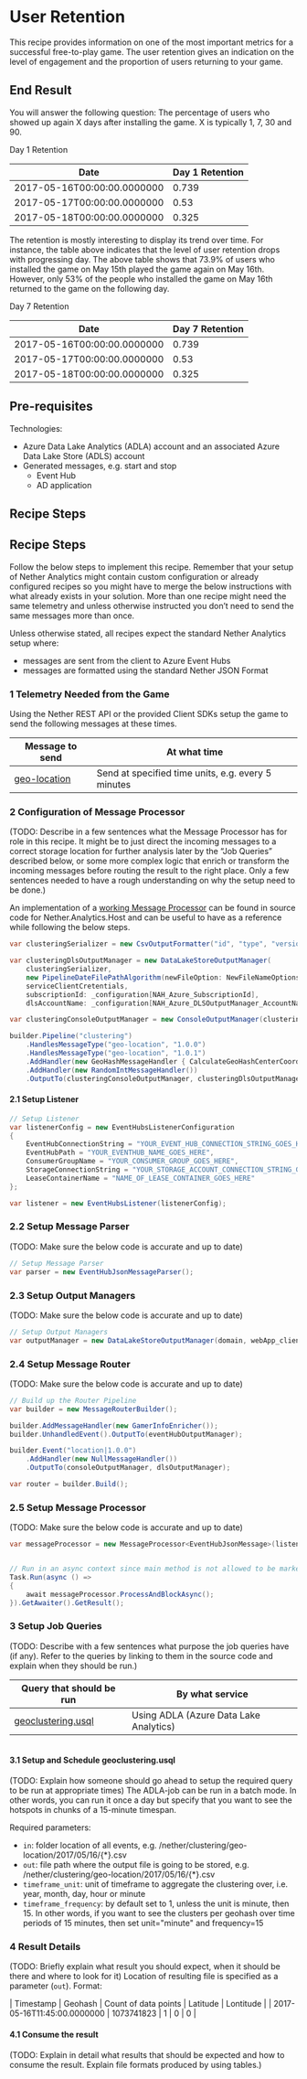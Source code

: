 # User Retention

This recipe provides information on one of the most important metrics for a successful free-to-play game.
The user retention gives an indication on the level of engagement and the proportion of users returning to your game.

## End Result

You will answer the following question: The percentage of users who showed up again X days after installing the game. X is typically 1, 7, 30 and 90.

Day 1 Retention

| Date | Day 1 Retention |
|---------|----------|
| 2017-05-16T00:00:00.0000000 |	0.739 |
| 2017-05-17T00:00:00.0000000 |	0.53 |
| 2017-05-18T00:00:00.0000000 |	0.325 |

The retention is mostly interesting to display its trend over time. For instance, the table above indicates that the level of user retention drops with progressing day. The above table shows that 73.9% of users who installed the game on May 15th played the game again on May 16th. However, only 53% of the people who installed the game on May 16th returned to the game on the following day.

Day 7 Retention

| Date | Day 7 Retention |
|---------|----------|
| 2017-05-16T00:00:00.0000000 |	0.739 |
| 2017-05-17T00:00:00.0000000 |	0.53 |
| 2017-05-18T00:00:00.0000000 |	0.325 |


## Pre-requisites

Technologies:
* Azure Data Lake Analytics (ADLA) account and an associated Azure Data Lake Store (ADLS) account
* Generated messages, e.g. start and stop
    * Event Hub
    * AD application

## Recipe Steps

## Recipe Steps

Follow the below steps to implement this recipe. Remember that your setup of Nether Analytics might contain custom configuration or already configured recipes so you might have to merge the below instructions with what already exists in your solution. More than one recipe might need the same telemetry and unless otherwise instructed you don’t need to send the same messages more than once.

Unless otherwise stated, all recipes expect the standard Nether Analytics setup where:
* messages are sent from the client to Azure Event Hubs
* messages are formatted using the standard Nether JSON Format

### 1 Telemetry Needed from the Game

Using the Nether REST API or the provided Client SDKs setup the game to send the following messages at these times.

| Message to send                    | At what time                              |
|------------------------------------|-------------------------------------------|
| [geo-location](../message-types/geo-location.md)      | Send at specified time units, e.g. every 5 minutes  |



### 2 Configuration of Message Processor

(TODO: Describe in a few sentences what the Message Processor has for role in this recipe. It might be to just direct the incoming messages to a correct storage location for further analysis later by the “Job Queries” described below, or some more complex logic that enrich or transform the incoming messages before routing the result to the right place. Only a few sentences needed to have a rough understanding on why the setup need to be done.)

An implementation of a [working Message Processor]() can be found in source code for Nether.Analytics.Host and can be useful to have as a reference while following the below steps.

```cs
var clusteringSerializer = new CsvOutputFormatter("id", "type", "version", "enqueueTimeUtc", "gameSessionId", "lat", "lon", "geoHash", "geoHashPrecision", "geoHashCenterLat", "geoHashCenterLon", "rnd");

var clusteringDlsOutputManager = new DataLakeStoreOutputManager(
    clusteringSerializer,
    new PipelineDateFilePathAlgorithm(newFileOption: NewFileNameOptions.Every5Minutes),
    serviceClientCretentials,
    subscriptionId: _configuration[NAH_Azure_SubscriptionId],
    dlsAccountName: _configuration[NAH_Azure_DLSOutputManager_AccountName]);

var clusteringConsoleOutputManager = new ConsoleOutputManager(clusteringSerializer);

builder.Pipeline("clustering")
    .HandlesMessageType("geo-location", "1.0.0")
    .HandlesMessageType("geo-location", "1.0.1")
    .AddHandler(new GeoHashMessageHandler { CalculateGeoHashCenterCoordinates = true })
    .AddHandler(new RandomIntMessageHandler())
    .OutputTo(clusteringConsoleOutputManager, clusteringDlsOutputManager);
```

#### 2.1 Setup Listener


```cs
// Setup Listener
var listenerConfig = new EventHubsListenerConfiguration
{
    EventHubConnectionString = "YOUR_EVENT_HUB_CONNECTION_STRING_GOES_HERE",
    EventHubPath = "YOUR_EVENTHUB_NAME_GOES_HERE",
    ConsumerGroupName = "YOUR_CONSUMER_GROUP_GOES_HERE",
    StorageConnectionString = "YOUR_STORAGE_ACCOUNT_CONNECTION_STRING_GOES_HERE",
    LeaseContainerName = "NAME_OF_LEASE_CONTAINER_GOES_HERE"
};

var listener = new EventHubsListener(listenerConfig);
```

### 2.2 Setup Message Parser

(TODO: Make sure the below code is accurate and up to date)
```cs
// Setup Message Parser
var parser = new EventHubJsonMessageParser();
```

### 2.3 Setup Output Managers

(TODO: Make sure the below code is accurate and up to date)
```cs
// Setup Output Managers
var outputManager = new DataLakeStoreOutputManager(domain, webApp_clientId, clientSecret, subscriptionId, adlsAccountName);
```

### 2.4 Setup Message Router

(TODO: Make sure the below code is accurate and up to date)
```cs
// Build up the Router Pipeline
var builder = new MessageRouterBuilder();

builder.AddMessageHandler(new GamerInfoEnricher());
builder.UnhandledEvent().OutputTo(eventHubOutputManager);

builder.Event("location|1.0.0")
    .AddHandler(new NullMessageHandler())
    .OutputTo(consoleOutputManager, dlsOutputManager);

var router = builder.Build();
```

### 2.5 Setup Message Processor

(TODO: Make sure the below code is accurate and up to date)
```cs
var messageProcessor = new MessageProcessor<EventHubJsonMessage>(listener, parser, router);


// Run in an async context since main method is not allowed to be marked as async
Task.Run(async () =>
{
    await messageProcessor.ProcessAndBlockAsync();
}).GetAwaiter().GetResult();
```

### 3 Setup Job Queries

(TODO: Describe with a few sentences what purpose the job queries have (if any). Refer to the queries by linking to them in the source code and explain when they should be run.)

| Query that should be run           | By what service                           |
|------------------------------------|-------------------------------------------|
| [geoclustering.usql](../../../src/Nether.Analytics.DataLakeJobs/geoclustering.usql)             | Using ADLA (Azure Data Lake Analytics)    |


```cs

```

#### 3.1 Setup and Schedule geoclustering.usql

(TODO: Explain how someone should go ahead to setup the required query to be run at appropriate times)
The ADLA-job can be run in a batch mode. In other words, you can run it once a day but specify that you want to see the hotspots in chunks of a 15-minute timespan.

Required parameters:
- ``in``: folder location of all events, e.g. /nether/clustering/geo-location/2017/05/16/{*}.csv
- ``out``: file path where the output file is going to be stored, e.g. /nether/clustering/geo-location/2017/05/16/{*}.csv
- ``timeframe_unit``: unit of timeframe to aggregate the clustering over, i.e. year, month, day, hour or minute
- ``timeframe_frequency``: by default set to 1, unless the unit is minute, then 15. In other words, if you want to see the clusters per geohash over time periods of 15 minutes, then set unit="minute" and frequency=15

### 4 Result Details

(TODO: Briefly explain what result you should expect, when it should be there and where to look for it)
Location of resulting file is specified as a parameter (``out``).
Format:

| Timestamp | Geohash | Count of data points | Latitude | Lontitude |
| 2017-05-16T11:45:00.0000000 |	1073741823 |	1 |	0 |	0 |


#### 4.1 Consume the result

(TODO: Explain in detail what results that should be expected and how to consume the result. Explain file formats produced by using tables.)
